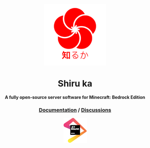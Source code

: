 <p align="center"><a href="http://shiruka.net"><img src="logo/SHIRUKA.png" width="200px"/></a></p>
<h1 align="center">Shiru ka</h1>
<p align="center"><strong>A fully open-source server software for Minecraft: Bedrock Edition</strong></p>
<h3 align="center">
  <a href="http://docs.shiruka.net">Documentation</a>
/
  <a href="https://github.com/shiruka/shiruka/discussions">Discussions</a> 
</h3>

<p align="center"><a href="https://www.jetbrains.com/?from=shiruka"><img src="logo/JETBRAINS.svg" width="75px"/></a></p>
